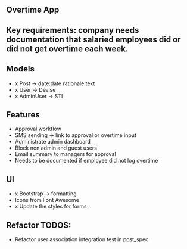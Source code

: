 ## Overtime App

## Key requirements: company needs documentation that salaried employees did or did not get overtime each week.

## Models
- x Post -> date:date rationale:text
- x User -> Devise
- x AdminUser -> STI

## Features
- Approval workflow
- SMS sending -> link to approval or overtime input
- Administrate admin dashboard
- Block non admin and guest users
- Email summary to managers for approval
- Needs to be documented if employee did not log overtime

## UI
- x Bootstrap -> formatting
- Icons from Font Awesome
- x Update the styles for forms

## Refactor TODOS: 
- Refactor user association integration test in post_spec